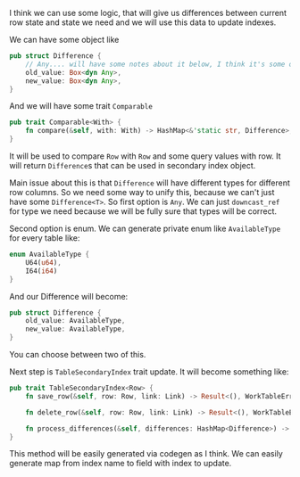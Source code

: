 I think we can use some logic, that will give us differences between current row state and state we need and we will
use this data to update indexes.

We can have some object like

```rust
pub struct Difference {
    // Any.... will have some notes about it below, I think it's some open question for now.
    old_value: Box<dyn Any>,
    new_value: Box<dyn Any>,
}
```

And we will have some trait `Comparable`

```rust
pub trait Comparable<With> {
    fn compare(&self, with: With) -> HashMap<&'static str, Difference>;
}
```

It will be used to compare `Row` with `Row` and some query values with row. It will return `Difference`s that can be
used
in secondary index object.

Main issue about this is that `Difference` will have different types for different row columns. So we need some way to
unify this, because we can't just have some `Difference<T>`. So first option is `Any`. We can just `downcast_ref` for
type we need because we will be fully sure that types will be correct.

Second option is enum. We can generate private enum like `AvailableType` for every table like:

```rust
enum AvailableType {
    U64(u64),
    I64(i64)
}
```

And our Difference will become:

```rust
pub struct Difference {
    old_value: AvailableType,
    new_value: AvailableType,
}
```

You can choose between two of this.

Next step is `TableSecondaryIndex` trait update. It will become something like:

```rust
pub trait TableSecondaryIndex<Row> {
    fn save_row(&self, row: Row, link: Link) -> Result<(), WorkTableError>;

    fn delete_row(&self, row: Row, link: Link) -> Result<(), WorkTableError>;

    fn process_differences(&self, differences: HashMap<Difference>) -> Result<(), WorkTableError>;
}
```

This method will be easily generated via codegen as I think. We can easily generate map from index name to field with
index
to update.